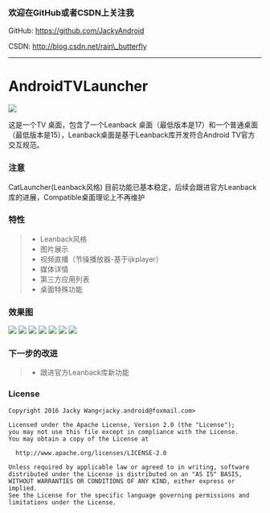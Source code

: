 ### 欢迎在GitHub或者CSDN上关注我

GitHub: https://github.com/JackyAndroid

CSDN: http://blog.csdn.net/rain\_butterfly

---
# AndroidTVLauncher

![][image-1]

这是一个TV 桌面，包含了一个Leanback 桌面（最低版本是17）和一个普通桌面（最低版本是15），Leanback桌面是基于Leanback库开发符合Android TV官方交互规范。

### 注意
CatLauncher(Leanback风格) 目前功能已基本稳定，后续会跟进官方Leanback库的进展，Compatible桌面理论上不再维护

### 特性
> * Leanback风格
> * 图片展示
> * 视频直播（节操播放器-基于ijkplayer）
> * 媒体详情
> * 第三方应用列表
> * 桌面特殊功能

### 效果图
![][image-2]
![][image-3]
![][image-4]
![][image-5]
![][image-6]
![][image-7]
![][image-8]
![]()
### 下一步的改进
> * 跟进官方Leanback库新功能

### License

	Copyright 2016 Jacky Wang<jacky.android@foxmail.com>
	
	Licensed under the Apache License, Version 2.0 (the "License");
	you may not use this file except in compliance with the License.
	You may obtain a copy of the License at
	
	  http://www.apache.org/licenses/LICENSE-2.0
	
	Unless required by applicable law or agreed to in writing, software
	distributed under the License is distributed on an "AS IS" BASIS,
	WITHOUT WARRANTIES OR CONDITIONS OF ANY KIND, either express or implied.
	See the License for the specific language governing permissions and
	limitations under the License.

[image-1]:	https://github.com/JackyAndroid/AndroidTVLauncher/blob/master/CatLauncher/src/main/res/mipmap-xxhdpi/ic_launcher.jpg
[image-2]:	https://github.com/JackyAndroid/AndroidTVLauncher/blob/master/screenshots/design_sketch1.png
[image-3]:	https://github.com/JackyAndroid/AndroidTVLauncher/blob/master/screenshots/design_sketch2.png
[image-4]:	https://github.com/JackyAndroid/AndroidTVLauncher/blob/master/screenshots/design_sketch3.png
[image-5]:	https://github.com/JackyAndroid/AndroidTVLauncher/blob/master/screenshots/design_sketch4.png
[image-6]:	https://github.com/JackyAndroid/AndroidTVLauncher/blob/master/screenshots/design_sketch5.png
[image-7]:	https://github.com/JackyAndroid/AndroidTVLauncher/blob/master/screenshots/design_sketch6.png
[image-8]:	https://github.com/JackyAndroid/AndroidTVLauncher/blob/master/screenshots/design_sketch7.png
